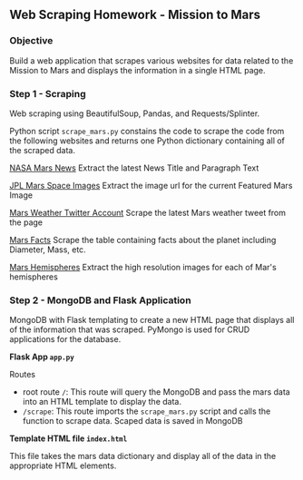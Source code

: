 ## Web Scraping Homework - Mission to Mars

### Objective

Build a web application that scrapes various websites for data related to the Mission to Mars and displays the information in a single HTML page.

### Step 1 - Scraping
Web scraping using BeautifulSoup, Pandas, and Requests/Splinter.

Python script `scrape_mars.py` constains the code to scrape the code from the following websites 
and returns one Python dictionary containing all of the scraped data.

[NASA Mars News](https://mars.nasa.gov/news/)
Extract the latest News Title and Paragraph Text

[JPL Mars Space Images](https://www.jpl.nasa.gov/spaceimages/?search=&category=Mars)
Extract the image url for the current Featured Mars Image

[Mars Weather Twitter Account](https://twitter.com/marswxreport?lang=en)
Scrape the latest Mars weather tweet from the page

[Mars Facts](https://space-facts.com/mars/)
Scrape the table containing facts about the planet including Diameter, Mass, etc.

[Mars Hemispheres](https://astrogeology.usgs.gov/search/results?q=hemisphere+enhanced&k1=target&v1=Mars)
Extract the high resolution images for each of Mar's hemispheres


### Step 2 - MongoDB and Flask Application
MongoDB with Flask templating to create a new HTML page that displays all of the information that was scraped.
PyMongo is used for CRUD applications for the database. 

**Flask App `app.py`**

Routes
* root route `/`: This route will query the MongoDB and pass the mars data into an HTML template to display the data.
* `/scrape`: This route imports the `scrape_mars.py` script and calls the function to scrape data. Scaped data is saved in MongoDB

**Template HTML file `index.html`**

This file takes the mars data dictionary and display all of the data in the appropriate HTML elements.
